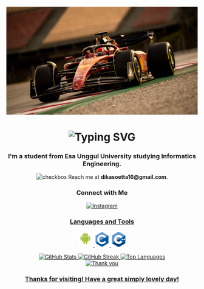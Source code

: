 ![image alt](https://github.com/Chandss28/Chandss28/blob/04798da23143fc97a4f7a0478a1dcdf638077ae0/LEC16-2022%20F1-75-Spain.jpg)

<!-- Header Section with Advanced Typing Animation and 3D Coding GIF -->
<div align="center">
    <h1 class="animated-header">
        <img src="https://readme-typing-svg.herokuapp.com?font=Fira+Code&size=40&duration=4000&pause=1000&color=33FF33&center=true&vCenter=true&width=1000&lines=Welcome+to+my+GitHub+Chandss28+Profile;Explore+my+Github!!" alt="Typing SVG"/>
</div>

<!-- Introduction with Icons and Enhanced Layout -->
<div align="center">
    <h3>I'm a student from Esa Unggul University studying Informatics Engineering.</h3>
    <p> 
        <img src="https://img.icons8.com/ios-filled/20/000000/checked-checkbox.png" alt="checkbox"/> Reach me at <strong>dikasoetta16@gmail.com</strong>.
    </p>
</div>

<!-- Connect with Me Section with Enhanced Hover Effects -->
<h3 align="center">Connect with Me</h3>
<p align="center">
    </a>
    <a href="https://instagram.com/chandika28_" target="_blank" rel="noopener noreferrer">
        <img src="https://raw.githubusercontent.com/rahuldkjain/github-profile-readme-generator/master/src/images/icons/Social/instagram.svg" alt="Instagram" width="40" height="40" class="hover-icon"/>

<!-- Languages and Tools with 3D Flip Animation -->
<h3 align="center">Languages and Tools</h3>
<p align="center" class="tools-container">
    <a href="https://developer.android.com" target="_blank" rel="noreferrer">
        <img src="https://raw.githubusercontent.com/devicons/devicon/master/icons/android/android-original-wordmark.svg" alt="Android" width="40" height="40" class="tool-icon"/>  
    </a> 
    <a href="https://www.cprogramming.com/" target="_blank" rel="noreferrer">
        <img src="https://raw.githubusercontent.com/devicons/devicon/master/icons/c/c-original.svg" alt="C" width="40" height="40" class="tool-icon"/>  
    <a href="https://www.w3schools.com/cpp/" target="_blank" rel="noreferrer">
        <img src="https://raw.githubusercontent.com/devicons/devicon/master/icons/cplusplus/cplusplus-original.svg" alt="C++" width="40" height="40" class="tool-icon"/> 
</p>

<!-- GitHub Stats and Top Languages with Flip Animation -->
<div align="center">
    <img src="https://github-readme-stats.vercel.app/api?username=Chandss28&show_icons=true&theme=radical" alt="GitHub Stats" width="48%" class="stats-card"/>
    <img src="https://github-readme-streak-stats.herokuapp.com/?user=Chandss28&theme=radical" alt="GitHub Streak" width="48%" class="stats-card"/>
    <img src="https://github-readme-stats.vercel.app/api/top-langs?username=Chandss28&show_icons=true&theme=radical&layout=compact" alt="Top Languages" width="48%" class="stats-card"/>
</div>

<!-- Footer with animations -->
<div align="center">
    <img src="https://user-images.githubusercontent.com/74038190/212750384-79a78f6b-1a10-48de-a4e5-7cfad3b2f6f4.gif" width="250" alt="Thank you"/>
    <h3>Thanks for visiting! Have a great simply lovely day!</h3>
</div>
